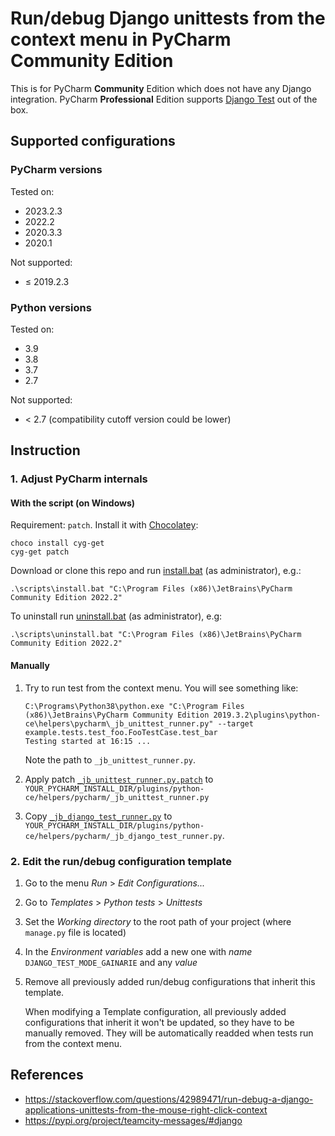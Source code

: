 # Run/debug Django unittests from the context menu in PyCharm Community Edition

This is for PyCharm **Community** Edition which does not have any Django integration. PyCharm **Professional** Edition supports [Django Test](https://www.jetbrains.com/help/pycharm/run-debug-configuration-django-test.html) out of the box.


## Supported configurations

### PyCharm versions

Tested on:
- 2023.2.3
- 2022.2
- 2020.3.3
- 2020.1

Not supported:
- ≤ 2019.2.3

### Python versions

Tested on:
- 3.9
- 3.8
- 3.7
- 2.7

Not supported:
- < 2.7 (compatibility cutoff version could be lower)


## Instruction

### 1. Adjust PyCharm internals

#### With the script (on Windows)

Requirement: `patch`. Install it with [Chocolatey](https://chocolatey.org/):

    choco install cyg-get
    cyg-get patch

Download or clone this repo and run [install.bat](scripts/install.bat) (as administrator), e.g.:

    .\scripts\install.bat "C:\Program Files (x86)\JetBrains\PyCharm Community Edition 2022.2"
    
To uninstall run [uninstall.bat](scripts/uninstall.bat) (as administrator), e.g:

    .\scripts\uninstall.bat "C:\Program Files (x86)\JetBrains\PyCharm Community Edition 2022.2"

#### Manually

1.  Try to run test from the context menu. You will see something like:

        C:\Programs\Python38\python.exe "C:\Program Files (x86)\JetBrains\PyCharm Community Edition 2019.3.2\plugins\python-ce\helpers\pycharm\_jb_unittest_runner.py" --target example.tests.test_foo.FooTestCase.test_bar
        Testing started at 16:15 ...
        
    Note the path to `_jb_unittest_runner.py`.

2.  Apply patch [`_jb_unittest_runner.py.patch`](_jb_unittest_runner.py.patch) to `YOUR_PYCHARM_INSTALL_DIR/plugins/python-ce/helpers/pycharm/_jb_unittest_runner.py`
3.  Copy [`_jb_django_test_runner.py`](_jb_django_test_runner.py) to `YOUR_PYCHARM_INSTALL_DIR/plugins/python-ce/helpers/pycharm/_jb_django_test_runner.py`.

### 2. Edit the run/debug configuration template

1. Go to the menu *Run* > *Edit Configurations...*
2. Go to *Templates* > *Python tests* > *Unittests*
3. Set the *Working directory* to the root path of your project (where `manage.py` file is located)
4. In the *Environment variables* add a new one with *name* `DJANGO_TEST_MODE_GAINARIE` and any *value*
5. Remove all previously added run/debug configurations that inherit this template.
    
    When modifying a Template configuration, all previously added configurations that inherit it won't be updated, so they have to be manually removed. They will be automatically readded when tests run from the context menu.


## References

- <https://stackoverflow.com/questions/42989471/run-debug-a-django-applications-unittests-from-the-mouse-right-click-context>
- <https://pypi.org/project/teamcity-messages/#django>

